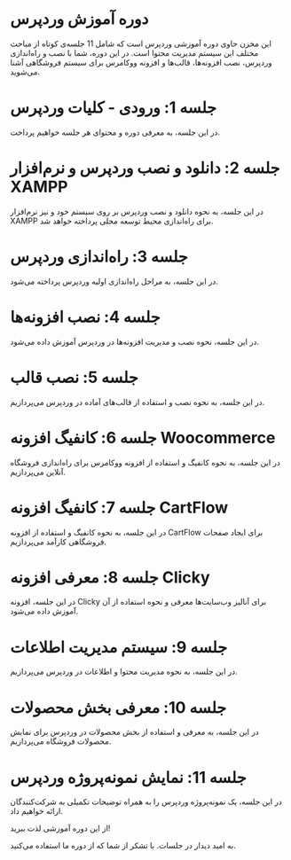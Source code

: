 # دوره آموزش وردپرس

این مخزن حاوی دوره آموزشی وردپرس است که شامل 11 جلسه‌ی کوتاه از مباحث مختلف این سیستم مدیریت محتوا است. در این دوره، شما با نصب و راه‌اندازی وردپرس، نصب افزونه‌ها، قالب‌ها و افزونه ووکامرس برای سیستم فروشگاهی آشنا می‌شوید.

# جلسه 1: ورودی - کلیات وردپرس

در این جلسه، به معرفی دوره و محتوای هر جلسه خواهیم پرداخت.

# جلسه 2: دانلود و نصب وردپرس و نرم‌افزار XAMPP

در این جلسه، به نحوه دانلود و نصب وردپرس بر روی سیستم خود و نیز نرم‌افزار XAMPP برای راه‌اندازی محیط توسعه محلی پرداخته خواهد شد.

# جلسه 3: راه‌اندازی وردپرس

در این جلسه، به مراحل راه‌اندازی اولیه وردپرس پرداخته می‌شود.

# جلسه 4: نصب افزونه‌ها

در این جلسه، نحوه نصب و مدیریت افزونه‌ها در وردپرس آموزش داده می‌شود.

# جلسه 5: نصب قالب

در این جلسه، به نحوه نصب و استفاده از قالب‌های آماده در وردپرس می‌پردازیم.

# جلسه 6: کانفیگ افزونه Woocommerce

در این جلسه، به نحوه کانفیگ و استفاده از افزونه ووکامرس برای راه‌اندازی فروشگاه آنلاین می‌پردازیم.

# جلسه 7: کانفیگ افزونه CartFlow

در این جلسه، به نحوه کانفیگ و استفاده از افزونه CartFlow برای ایجاد صفحات فروشگاهی کارآمد می‌پردازیم.

# جلسه 8: معرفی افزونه Clicky

در این جلسه، افزونه Clicky برای آنالیز وب‌سایت‌ها معرفی و نحوه استفاده از آن آموزش داده می‌شود.

# جلسه 9: سیستم مدیریت اطلاعات

در این جلسه، به نحوه مدیریت محتوا و اطلاعات در وردپرس می‌پردازیم.

# جلسه 10: معرفی بخش محصولات

در این جلسه، به معرفی و استفاده از بخش محصولات در وردپرس برای نمایش محصولات فروشگاه می‌پردازیم.

# جلسه 11: نمایش نمونه‌پروژه وردپرس

در این جلسه، یک نمونه‌پروژه وردپرس را به همراه توضیحات تکمیلی به شرکت‌کنندگان ارائه خواهیم داد.

از این دوره آموزشی لذت ببرید!

به امید دیدار در جلسات. با تشکر از شما که از دوره ما استفاده می‌کنید.

